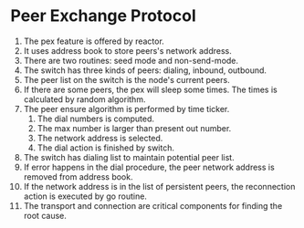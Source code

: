 # Peer Exchange Protocol

1. The pex feature is offered by reactor.
2. It uses address book to store peers's network address.
3. There are two routines: seed mode and non-send-mode.
4. The switch has three kinds of peers: dialing, inbound, outbound.
5. The peer list on the switch is the node's current peers.
6. If there are some peers, the pex will sleep some times. The times is calculated by random algorithm.
7. The peer ensure algorithm is performed by time ticker.
   1. The dial numbers is computed.
   2. The max number is larger than present out number.
   3. The network address is selected.
   4. The dial action is finished by switch.
8. The switch has dialing list to maintain potential peer list.
9. If error happens in the dial procedure, the peer network address is removed from address book.
10. If the network address is in the list of persistent peers, the reconnection action is executed by go routine.
11. The transport and connection are critical components for finding the root cause.
